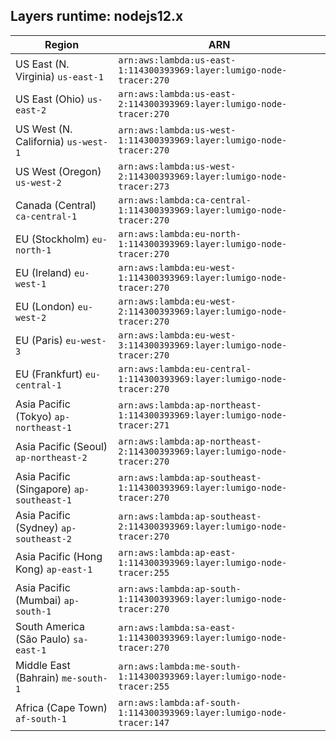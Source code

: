 Layers runtime: nodejs12.x
----
| Region | ARN |
| --- | --- |
|US East (N. Virginia)  `us-east-1`|`arn:aws:lambda:us-east-1:114300393969:layer:lumigo-node-tracer:270`|
|US East (Ohio)  `us-east-2`|`arn:aws:lambda:us-east-2:114300393969:layer:lumigo-node-tracer:270`|
|US West (N. California)  `us-west-1`|`arn:aws:lambda:us-west-1:114300393969:layer:lumigo-node-tracer:270`|
|US West (Oregon)  `us-west-2`|`arn:aws:lambda:us-west-2:114300393969:layer:lumigo-node-tracer:273`|
|Canada (Central)  `ca-central-1`|`arn:aws:lambda:ca-central-1:114300393969:layer:lumigo-node-tracer:270`|
|EU (Stockholm)  `eu-north-1`|`arn:aws:lambda:eu-north-1:114300393969:layer:lumigo-node-tracer:270`|
|EU (Ireland)  `eu-west-1`|`arn:aws:lambda:eu-west-1:114300393969:layer:lumigo-node-tracer:270`|
|EU (London)  `eu-west-2`|`arn:aws:lambda:eu-west-2:114300393969:layer:lumigo-node-tracer:270`|
|EU (Paris)  `eu-west-3`|`arn:aws:lambda:eu-west-3:114300393969:layer:lumigo-node-tracer:270`|
|EU (Frankfurt)  `eu-central-1`|`arn:aws:lambda:eu-central-1:114300393969:layer:lumigo-node-tracer:270`|
|Asia Pacific (Tokyo)  `ap-northeast-1`|`arn:aws:lambda:ap-northeast-1:114300393969:layer:lumigo-node-tracer:271`|
|Asia Pacific (Seoul)  `ap-northeast-2`|`arn:aws:lambda:ap-northeast-2:114300393969:layer:lumigo-node-tracer:270`|
|Asia Pacific (Singapore)  `ap-southeast-1`|`arn:aws:lambda:ap-southeast-1:114300393969:layer:lumigo-node-tracer:270`|
|Asia Pacific (Sydney)  `ap-southeast-2`|`arn:aws:lambda:ap-southeast-2:114300393969:layer:lumigo-node-tracer:270`|
|Asia Pacific (Hong Kong)  `ap-east-1`|`arn:aws:lambda:ap-east-1:114300393969:layer:lumigo-node-tracer:255`|
|Asia Pacific (Mumbai)  `ap-south-1`|`arn:aws:lambda:ap-south-1:114300393969:layer:lumigo-node-tracer:270`|
|South America (São Paulo)  `sa-east-1`|`arn:aws:lambda:sa-east-1:114300393969:layer:lumigo-node-tracer:270`|
|Middle East (Bahrain)  `me-south-1`|`arn:aws:lambda:me-south-1:114300393969:layer:lumigo-node-tracer:255`|
|Africa (Cape Town)  `af-south-1`|`arn:aws:lambda:af-south-1:114300393969:layer:lumigo-node-tracer:147`|
